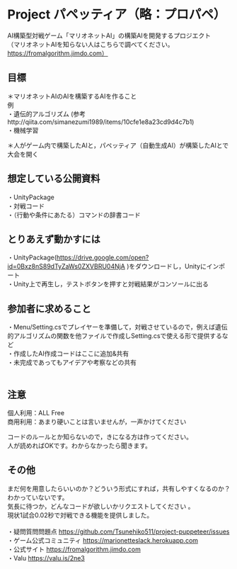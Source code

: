 # Project パペッティア（略：プロパペ）<br>
AI構築型対戦ゲーム「マリオネットAI」の構築AIを開発するプロジエクト<br>
（マリオネットAIを知らない人はこちらで調べてください。https://fromalgorithm.jimdo.com）<br>

## 目標
＊マリオネットAIのAIを構築するAIを作ること  
例<br>
・遺伝的アルゴリズム (参考http://qiita.com/simanezumi1989/items/10cfe1e8a23cd9d4c7b1)<br>
・機械学習<br>

＊人がゲーム内で構築したAIと，パペッティア（自動生成AI）が構築したAIとで大会を開く  

## 想定している公開資料
・UnityPackage<br>
・対戦コード<br>
・（行動や条件にあたる）コマンドの辞書コード<br>

## とりあえず動かすには
・UnityPackage(https://drive.google.com/open?id=0Bxz8nS89dTyZaWs0ZXVBRU04NjA )をダウンロードし，Unityにインポート<br>
・Unity上で再生し，テストボタンを押すと対戦結果がコンソールに出る<br>

## 参加者に求めること
・Menu/Setting.csでプレイヤーを準備して，対戦させているので，例えば遺伝的アルゴリズムの関数を他ファイルで作成しSetting.csで使える形で提供するなど<br>
・作成したAI作成コードはここに追加&共有<br>
・未完成であってもアイデアや考察などの共有<br>
  
## 注意
個人利用：ALL Free  
商用利用：あまり硬いことは言いませんが，一声かけてください  

コードのルールとか知らないので，きになる方は作ってください。  
人が読めればOKです。わからなかったら聞きます。

## その他
まだ何を用意したらいいのか？どういう形式にすれば，共有しやすくなるのか？わかっていないです。<br>
気長に待つか，どんなコードが欲しいかリクエストしてください 。<br>
現状1試合0.02秒で対戦できる機能を提供しました。<br><br>
・疑問質問問題点 https://github.com/Tsunehiko511/project-puppeteer/issues<br>
・ゲーム公式コミュニティ https://marionetteslack.herokuapp.com<br>
・公式サイト https://fromalgorithm.jimdo.com<br>
・Valu https://valu.is/2ne3<br>
